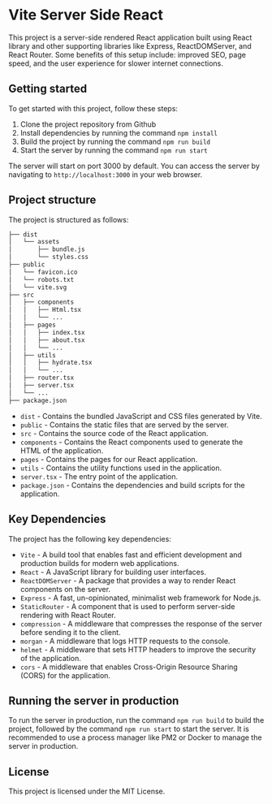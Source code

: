 # Vite Server Side React

This project is a server-side rendered React application built using React library and other supporting libraries like Express, ReactDOMServer, and React Router. Some benefits of this setup include: improved SEO, page speed, and the user experience for slower internet connections.

## Getting started

To get started with this project, follow these steps:

1.  Clone the project repository from Github
2.  Install dependencies by running the command `npm install`
3.  Build the project by running the command `npm run build`
4.  Start the server by running the command `npm run start`

The server will start on port 3000 by default. You can access the server by navigating to `http://localhost:3000` in your web browser.

## Project structure

The project is structured as follows:

```bash
├── dist
│   └── assets
│       ├── bundle.js
│       └── styles.css
├── public
│   └── favicon.ico
│   └── robots.txt
│   └── vite.svg
├── src
│   ├── components
│   │   ├── Html.tsx
│   │   └── ...
│   ├── pages
│   │   ├── index.tsx
│   │   ├── about.tsx
│   │   └── ...
│   ├── utils
│   │   ├── hydrate.tsx
│   │   └── ...
│   ├── router.tsx
│   ├── server.tsx
│   └── ...
├── package.json
```

- `dist` - Contains the bundled JavaScript and CSS files generated by Vite.
- `public` - Contains the static files that are served by the server.
- `src` - Contains the source code of the React application.
- `components` - Contains the React components used to generate the HTML of the application.
- `pages` - Contains the pages for our React application.
- `utils` - Contains the utility functions used in the application.
- `server.tsx` - The entry point of the application.
- `package.json` - Contains the dependencies and build scripts for the application.

## Key Dependencies

The project has the following key dependencies:

- `Vite` - A build tool that enables fast and efficient development and production builds for modern web applications.
- `React` - A JavaScript library for building user interfaces.
- `ReactDOMServer` - A package that provides a way to render React components on the server.
- `Express` - A fast, un-opinionated, minimalist web framework for Node.js.
- `StaticRouter` - A component that is used to perform server-side rendering with React Router.
- `compression` - A middleware that compresses the response of the server before sending it to the client.
- `morgan` - A middleware that logs HTTP requests to the console.
- `helmet` - A middleware that sets HTTP headers to improve the security of the application.
- `cors` - A middleware that enables Cross-Origin Resource Sharing (CORS) for the application.

## Running the server in production

To run the server in production, run the command `npm run build` to build the project, followed by the command `npm run start` to start the server. It is recommended to use a process manager like PM2 or Docker to manage the server in production.

## License

This project is licensed under the MIT License.
